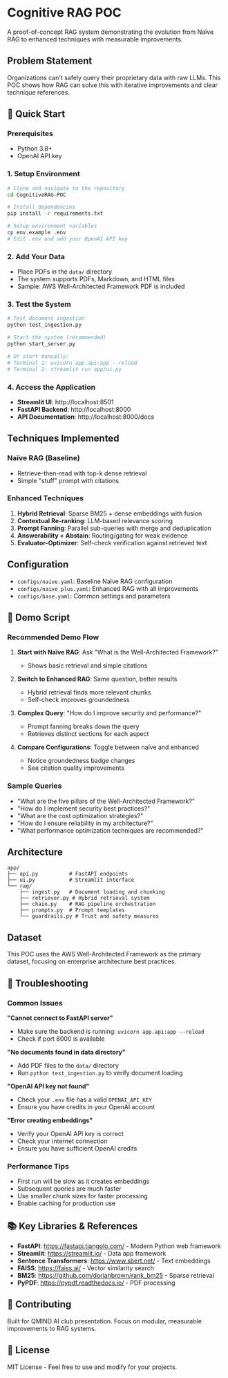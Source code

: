 # Cognitive RAG POC

A proof-of-concept RAG system demonstrating the evolution from Naïve RAG to enhanced techniques with measurable improvements.

## Problem Statement
Organizations can't safely query their proprietary data with raw LLMs. This POC shows how RAG can solve this with iterative improvements and clear technique references.

## 🚀 Quick Start

### Prerequisites
- Python 3.8+
- OpenAI API key

### 1. Setup Environment
```bash
# Clone and navigate to the repository
cd CognitiveRAG-POC

# Install dependencies
pip install -r requirements.txt

# Setup environment variables
cp env.example .env
# Edit .env and add your OpenAI API key
```

### 2. Add Your Data
- Place PDFs in the `data/` directory
- The system supports PDFs, Markdown, and HTML files
- Sample: AWS Well-Architected Framework PDF is included

### 3. Test the System
```bash
# Test document ingestion
python test_ingestion.py

# Start the system (recommended)
python start_server.py

# Or start manually:
# Terminal 1: uvicorn app.api:app --reload
# Terminal 2: streamlit run app/ui.py
```

### 4. Access the Application
- **Streamlit UI**: http://localhost:8501
- **FastAPI Backend**: http://localhost:8000
- **API Documentation**: http://localhost:8000/docs

## Techniques Implemented

### Naïve RAG (Baseline)
- Retrieve-then-read with top-k dense retrieval
- Simple "stuff" prompt with citations

### Enhanced Techniques
1. **Hybrid Retrieval**: Sparse BM25 + dense embeddings with fusion
2. **Contextual Re-ranking**: LLM-based relevance scoring
3. **Prompt Fanning**: Parallel sub-queries with merge and deduplication
4. **Answerability + Abstain**: Routing/gating for weak evidence
5. **Evaluator-Optimizer**: Self-check verification against retrieved text

## Configuration

- `configs/naive.yaml`: Baseline Naïve RAG configuration
- `configs/naive_plus.yaml`: Enhanced RAG with all improvements
- `configs/base.yaml`: Common settings and parameters

## 🎯 Demo Script

### Recommended Demo Flow
1. **Start with Naïve RAG**: Ask "What is the Well-Architected Framework?"
   - Shows basic retrieval and simple citations
   
2. **Switch to Enhanced RAG**: Same question, better results
   - Hybrid retrieval finds more relevant chunks
   - Self-check improves groundedness
   
3. **Complex Query**: "How do I improve security and performance?"
   - Prompt fanning breaks down the query
   - Retrieves distinct sections for each aspect
   
4. **Compare Configurations**: Toggle between naïve and enhanced
   - Notice groundedness badge changes
   - See citation quality improvements

### Sample Queries
- "What are the five pillars of the Well-Architected Framework?"
- "How do I implement security best practices?"
- "What are the cost optimization strategies?"
- "How do I ensure reliability in my architecture?"
- "What performance optimization techniques are recommended?"

## Architecture

```
app/
├── api.py          # FastAPI endpoints
├── ui.py           # Streamlit interface
└── rag/
    ├── ingest.py   # Document loading and chunking
    ├── retriever.py # Hybrid retrieval system
    ├── chain.py    # RAG pipeline orchestration
    ├── prompts.py  # Prompt templates
    └── guardrails.py # Trust and safety measures
```

## Dataset
This POC uses the AWS Well-Architected Framework as the primary dataset, focusing on enterprise architecture best practices.

## 🔧 Troubleshooting

### Common Issues

**"Cannot connect to FastAPI server"**
- Make sure the backend is running: `uvicorn app.api:app --reload`
- Check if port 8000 is available

**"No documents found in data directory"**
- Add PDF files to the `data/` directory
- Run `python test_ingestion.py` to verify document loading

**"OpenAI API key not found"**
- Check your `.env` file has a valid `OPENAI_API_KEY`
- Ensure you have credits in your OpenAI account

**"Error creating embeddings"**
- Verify your OpenAI API key is correct
- Check your internet connection
- Ensure you have sufficient OpenAI credits

### Performance Tips
- First run will be slow as it creates embeddings
- Subsequent queries are much faster
- Use smaller chunk sizes for faster processing
- Enable caching for production use

## 📚 Key Libraries & References

- **FastAPI**: https://fastapi.tiangolo.com/ - Modern Python web framework
- **Streamlit**: https://streamlit.io/ - Data app framework
- **Sentence Transformers**: https://www.sbert.net/ - Text embeddings
- **FAISS**: https://faiss.ai/ - Vector similarity search
- **BM25**: https://github.com/dorianbrown/rank_bm25 - Sparse retrieval
- **PyPDF**: https://pypdf.readthedocs.io/ - PDF processing

## 🤝 Contributing
Built for QMIND AI club presentation. Focus on modular, measurable improvements to RAG systems.

## 📄 License
MIT License - Feel free to use and modify for your projects.
